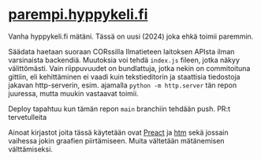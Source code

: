 
# [parempi.hyppykeli.fi](https://parempi.hyppykeli.fi)

Vanha hyppykeli.fi mätäni. Tässä on uusi (2024) joka ehkä toimii paremmin.

Säädata haetaan suoraan CORssilla Ilmatieteen laitoksen APIsta ilman varsinaista backendiä. Muutoksia voi tehdä `index.js` fileen, jotka näkyy välittömästi. Vain riippuvuudet on bundlattuja, jotka nekin on commitoituna gittiin, eli kehittäminen ei vaadi kuin tekstieditorin ja staattisia tiedostoja jakavan http-serverin, esim. ajamalla `python -m http.server` tän repon juuressa, mutta muukin vastaavat toimii. 

Deploy tapahtuu kun tämän repon `main` branchiin tehdään push. PR:t tervetulleita

Ainoat kirjastot joita tässä käytetään ovat [Preact](https://preactjs.com/) ja [htm](https://github.com/developit/htm) sekä jossain vaihessa jokin graafien piirtämiseen. Muita vältetään mätänemisen välttämiseksi.
